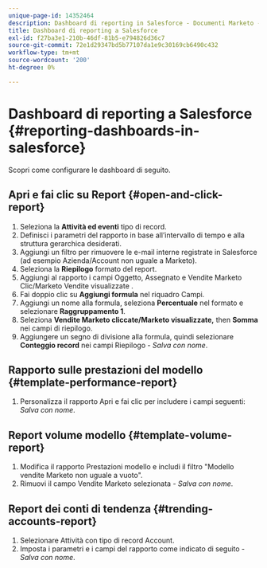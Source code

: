 ```yaml
---
unique-page-id: 14352464
description: Dashboard di reporting in Salesforce - Documenti Marketo - Documentazione del prodotto
title: Dashboard di reporting a Salesforce
exl-id: f27ba3e1-210b-46df-81b5-e794826d36c7
source-git-commit: 72e1d29347bd5b77107da1e9c30169cb6490c432
workflow-type: tm+mt
source-wordcount: '200'
ht-degree: 0%

---
```


# Dashboard di reporting a Salesforce {#reporting-dashboards-in-salesforce}

Scopri come configurare le dashboard di seguito.

## Apri e fai clic su Report {#open-and-click-report}

1. Seleziona la **Attività ed eventi** tipo di record.
1. Definisci i parametri del rapporto in base all’intervallo di tempo e alla struttura gerarchica desiderati.
1. Aggiungi un filtro per rimuovere le e-mail interne registrate in Salesforce (ad esempio Azienda/Account non uguale a Marketo).
1. Seleziona la **Riepilogo** formato del report.
1. Aggiungi al rapporto i campi Oggetto, Assegnato e Vendite Marketo Clic/Marketo Vendite visualizzate .
1. Fai doppio clic su **Aggiungi formula** nel riquadro Campi.
1. Aggiungi un nome alla formula, seleziona **Percentuale** nel formato e selezionare **Raggruppamento 1**.
1. Seleziona **Vendite Marketo cliccate/Marketo visualizzate,** then **Somma** nei campi di riepilogo.
1. Aggiungere un segno di divisione alla formula, quindi selezionare **Conteggio record** nei campi Riepilogo - _Salva con nome_.

## Rapporto sulle prestazioni del modello {#template-performance-report}

1. Personalizza il rapporto Apri e fai clic per includere i campi seguenti: _Salva con nome_.

## Report volume modello {#template-volume-report}

1. Modifica il rapporto Prestazioni modello e includi il filtro &quot;Modello vendite Marketo non uguale a vuoto&quot;.
1. Rimuovi il campo Vendite Marketo selezionata - _Salva con nome_.

## Report dei conti di tendenza {#trending-accounts-report}

1. Selezionare Attività con tipo di record Account.
1. Imposta i parametri e i campi del rapporto come indicato di seguito - _Salva con nome_.
